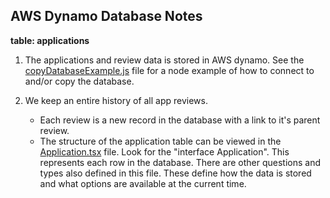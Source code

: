 ## AWS Dynamo Database Notes

**table: applications**
  
  1. The applications and review data is stored in AWS dynamo.  See the [copyDatabaseExample.js](https://github.com/BIDMCDigitalPsychiatry/AppMapDB/blob/master/scripts/copyDatabaseExample.js) file for a node example of how to connect to and/or copy the database.
  
  3. We keep an entire history of all app reviews.
     - Each review is a new record in the database with a link to it's parent review.
     - The structure of the application table can be viewed in the [Application.tsx](https://github.com/BIDMCDigitalPsychiatry/AppMapDB/blob/master/src/database/models/Application.tsx#L521) file.  Look for the "interface Application".  This represents each row in the database.  There are other questions and types also defined in this file.  These define how the data is stored and what options are available at the current time.








